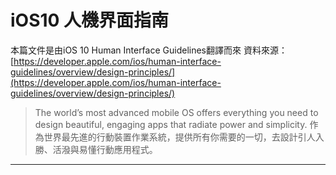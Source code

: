 # iOS10 人機界面指南

本篇文件是由iOS 10 Human Interface Guidelines翻譯而來
資料來源：[https://developer.apple.com/ios/human-interface-guidelines/overview/design-principles/](https://developer.apple.com/ios/human-interface-guidelines/overview/design-principles/)

> The world’s most advanced mobile OS offers everything you need to design beautiful, engaging apps that radiate power and simplicity.
作為世界最先進的行動裝置作業系統，提供所有你需要的一切，去設計引人入勝、活潑與易懂行動應用程式。
---


